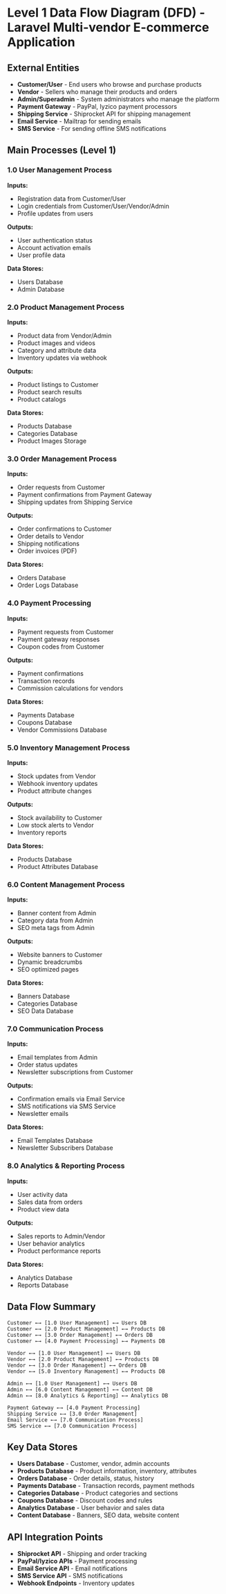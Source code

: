 # Level 1 Data Flow Diagram (DFD) - Laravel Multi-vendor E-commerce Application

## External Entities
- **Customer/User** - End users who browse and purchase products
- **Vendor** - Sellers who manage their products and orders
- **Admin/Superadmin** - System administrators who manage the platform
- **Payment Gateway** - PayPal, Iyzico payment processors
- **Shipping Service** - Shiprocket API for shipping management
- **Email Service** - Mailtrap for sending emails
- **SMS Service** - For sending offline SMS notifications

## Main Processes (Level 1)

### 1.0 User Management Process
**Inputs:**
- Registration data from Customer/User
- Login credentials from Customer/User/Vendor/Admin
- Profile updates from users

**Outputs:**
- User authentication status
- Account activation emails
- User profile data

**Data Stores:**
- Users Database
- Admin Database

### 2.0 Product Management Process
**Inputs:**
- Product data from Vendor/Admin
- Product images and videos
- Category and attribute data
- Inventory updates via webhook

**Outputs:**
- Product listings to Customer
- Product search results
- Product catalogs

**Data Stores:**
- Products Database
- Categories Database
- Product Images Storage

### 3.0 Order Management Process
**Inputs:**
- Order requests from Customer
- Payment confirmations from Payment Gateway
- Shipping updates from Shipping Service

**Outputs:**
- Order confirmations to Customer
- Order details to Vendor
- Shipping notifications
- Order invoices (PDF)

**Data Stores:**
- Orders Database
- Order Logs Database

### 4.0 Payment Processing
**Inputs:**
- Payment requests from Customer
- Payment gateway responses
- Coupon codes from Customer

**Outputs:**
- Payment confirmations
- Transaction records
- Commission calculations for vendors

**Data Stores:**
- Payments Database
- Coupons Database
- Vendor Commissions Database

### 5.0 Inventory Management Process
**Inputs:**
- Stock updates from Vendor
- Webhook inventory updates
- Product attribute changes

**Outputs:**
- Stock availability to Customer
- Low stock alerts to Vendor
- Inventory reports

**Data Stores:**
- Products Database
- Product Attributes Database

### 6.0 Content Management Process
**Inputs:**
- Banner content from Admin
- Category data from Admin
- SEO meta tags from Admin

**Outputs:**
- Website banners to Customer
- Dynamic breadcrumbs
- SEO optimized pages

**Data Stores:**
- Banners Database
- Categories Database
- SEO Data Database

### 7.0 Communication Process
**Inputs:**
- Email templates from Admin
- Order status updates
- Newsletter subscriptions from Customer

**Outputs:**
- Confirmation emails via Email Service
- SMS notifications via SMS Service
- Newsletter emails

**Data Stores:**
- Email Templates Database
- Newsletter Subscribers Database

### 8.0 Analytics & Reporting Process
**Inputs:**
- User activity data
- Sales data from orders
- Product view data

**Outputs:**
- Sales reports to Admin/Vendor
- User behavior analytics
- Product performance reports

**Data Stores:**
- Analytics Database
- Reports Database

## Data Flow Summary

```
Customer ←→ [1.0 User Management] ←→ Users DB
Customer ←→ [2.0 Product Management] ←→ Products DB
Customer ←→ [3.0 Order Management] ←→ Orders DB
Customer ←→ [4.0 Payment Processing] ←→ Payments DB

Vendor ←→ [1.0 User Management] ←→ Users DB
Vendor ←→ [2.0 Product Management] ←→ Products DB
Vendor ←→ [3.0 Order Management] ←→ Orders DB
Vendor ←→ [5.0 Inventory Management] ←→ Products DB

Admin ←→ [1.0 User Management] ←→ Users DB
Admin ←→ [6.0 Content Management] ←→ Content DB
Admin ←→ [8.0 Analytics & Reporting] ←→ Analytics DB

Payment Gateway ←→ [4.0 Payment Processing]
Shipping Service ←→ [3.0 Order Management]
Email Service ←→ [7.0 Communication Process]
SMS Service ←→ [7.0 Communication Process]
```

## Key Data Stores
- **Users Database** - Customer, vendor, admin accounts
- **Products Database** - Product information, inventory, attributes
- **Orders Database** - Order details, status, history
- **Payments Database** - Transaction records, payment methods
- **Categories Database** - Product categories and sections
- **Coupons Database** - Discount codes and rules
- **Analytics Database** - User behavior and sales data
- **Content Database** - Banners, SEO data, website content

## API Integration Points
- **Shiprocket API** - Shipping and order tracking
- **PayPal/Iyzico APIs** - Payment processing
- **Email Service API** - Email notifications
- **SMS Service API** - SMS notifications
- **Webhook Endpoints** - Inventory updates
